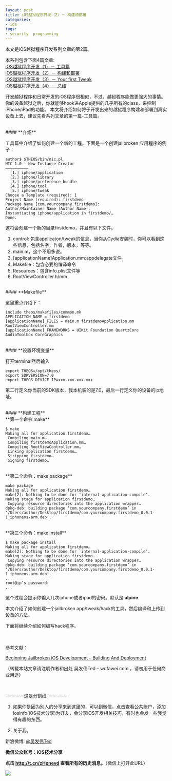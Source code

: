 ```yaml
---
layout: post  
title: iOS越狱程序开发（2）－ 构建和部署  
categories:  
- iOS  
tags:    
- security  programming
---   
```

 
本文是iOS越狱程序开发系列文章的第2篇。

本系列包含下面4篇文章:  
[iOS越狱程序开发（1）－ 工具篇](http://wufawei.com/2013/08/iOS-jailbroken-programming-1/)        
[iOS越狱程序开发（2）－ 构建和部署 ](http://wufawei.com/2013/08/iOS-jailbroken-programming-2/)  
[iOS越狱程序开发（3）－ Your first Tweak](http://wufawei.com/2013/08/iOS-jailbroken-programming-3/)   
[iOS越狱程序开发（4）－ 总结](http://wufawei.com/2013/08/iOS-jailbroken-programming-4/)


开发越狱程序和日常开发的iOS程序很相似，不过，越狱程序能做更强大的事情。你的设备越狱之后，你就能够hook进Apple提供的几乎所有的class，来控制iPhone/iPad的功能。
本文将介绍如何将于开发出来的越狱程序构建和部署到真实设备上去，建议先看系列文章的第一篇-工具篇。

<br/>
#### **介绍**

工具篇中介绍了如何创建一个新的工程。下面是一个创建jailbroken 应用程序的例子：

    author$ $THEOS/bin/nic.pl
    NIC 1.0 - New Instance Creator
    ——————————
      [1.] iphone/application
      [2.] iphone/library
      [3.] iphone/preference_bundle
      [4.] iphone/tool
      [5.] iphone/tweak
    Choose a Template (required): 1
    Project Name (required): firstdemo
    Package Name [com.yourcompany.firstdemo]: 
    Author/Maintainer Name [Author Name]: 
    Instantiating iphone/application in firstdemo/…
    Done.


这将会创建一个新的目录firstdemo，并且有以下文件。
1. control: 包含applicaton/tweak的信息，当你从Cydia安装时，你可以看到这些信息，包括名字，作者，版本，等等。
2. main.m，这个不用多说。
3. [applicationName]Application.mm:appdelegate文件。
4. Makefile：包含必要的编译命令
5. Resources：包含info.plist文件等
6. RootViewController.h/mm


<br/>
#### **Makefile**

这里重点介绍下：  

    include theos/makefiles/common.mk  
    APPLICATION_NAME = firstdemo  
    [applicationName]_FILES = main.m firstdemoApplication.mm RootViewController.mm  
    [applicationName]_FRAMEWORKS = UIKit Foundation QuartzCore AudioToolbox CoreGraphics

<br/>
#### **设置环境变量**

打开terminal然后输入

    export THEOS=/opt/theos/
    export SDKVERSION=7.0
    export THEOS_DEVICE_IP=xxx.xxx.xxx.xxx

第二行定义你当前的SDK版本，我本机装的是7.0，最后一行定义你的设备的ip地址。

<br/>
#### **构建工程**

<br/>
**第一个命令:make**

    $ make
    Making all for application firstdemo…
     Compiling main.m…
     Compiling firstdemoApplication.mm…
     Compiling RootViewController.mm…
     Linking application firstdemo…
     Stripping firstdemo…
     Signing firstdemo…

<br/>
**第二个命令：make package**


    make package
    Making all for application firstdemo…
    make[2]: Nothing to be done for ‘internal-application-compile’.
    Making stage for application firstdemo…
     Copying resource directories into the application wrapper…
    dpkg-deb: building package ‘com.yourcompany.firstdemo’ in ‘/Users/author/Desktop/firstdemo/com.yourcompany.firstdemo_0.0.1-1_iphoneos-arm.deb’.

<br/>
**第三个命令：make install**


    $ make package install
    Making all for application firstdemo…
    make[2]: Nothing to be done for `internal-application-compile’.
    Making stage for application firstdemo…
     Copying resource directories into the application wrapper…
    dpkg-deb: building package ‘com.yourcompany.firstdemo’ in ‘/Users/author/Desktop/firstdemo/com.yourcompany.firstdemo_0.0.1-1_iphoneos-arm.deb’.
    ...
    root@ip’s password: 
    ...

   
   这个过程会提示你输入几次iphone或者ipad的密码。默认是:**alpine**.



本文介绍了如何创建一个jailbroken app/tweak/hack的工具，然后编译和上传到设备的方法。


下面将继续介绍如何编写hack程序。



<br/><br/>
参考文献：

[Beginning Jailbroken iOS Development – Building And Deployment](http://brandontreb.com/beginning-jailbroken-ios-development-building-and-deployment)

（转载本站文章请注明作者和出处 吴发伟Ted – wufawei.com ，请勿用于任何商业用途）

<br />


---------这是分割线----------
<br />

1) 如果你是因为别人的分享来到这里的，可以到微信，点击查看公共账户，添加
   iosinfo(iOS技术分享)为好友，会分享iOS开发相关技巧，有时也会发一些我觉得有趣的东西。

  
2)  关于我。  

新浪微博: [@吴发伟Ted](http://weibo.com/wufawei)

**微信公众账号：iOS技术分享**

 **点击     **<http://t.cn/zHpnevd>**   查看所有的历史消息。**（微信上打开此URL）

                 
![](http://farm3.staticflickr.com/2861/8836295022_023774dd2f_m.jpg)